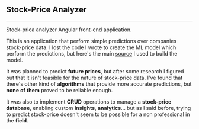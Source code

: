 ## Stock-Price Analyzer

---

Stock-prica analyzer Angular front-end application.

This is an application that perform simple predictions over companies stock-price data.
I lost the code I wrote to create the ML model which perform the predictions, but here's the main [source](https://www.askpython.com/python/examples/stock-price-prediction-python) I used to build the model.

It was planned to predict **future prices**, but after some research I figured out that it isn't feasible for the nature of stock-price data. I've found that there's other kind of **algorithms** that provide more accurate predictions, but **none of them** proved to be reliable enough.

It was also to implement **CRUD** operations to manage a **stock-price database**, enabling custom **insights**, **analytics**... but as I said before, trying to predict stock-price doesn't seem to be possible for a non professional in the **field**.
